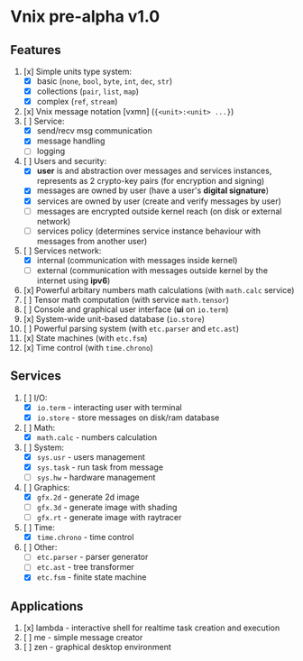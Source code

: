 # Vnix pre-alpha v1.0

## Features

1. [x] Simple units type system:
    - [x] basic (`none`, `bool`, `byte`, `int`, `dec`, `str`)
    - [x] collections (`pair`, `list`, `map`)
    - [x] complex (`ref`, `stream`)
2. [x] Vnix message notation [vxmn] (`{<unit>:<unit> ...}`)
3. [ ] Service:
    - [x] send/recv msg communication
    - [x] message handling
    - [ ] logging
4. [ ] Users and security:
    - [x] **user** is and abstraction over messages and services instances, represents as 2 crypto-key pairs (for encryption and signing)
    - [x] messages are owned by user (have a user's **digital signature**)
    - [x] services are owned by user (create and verify messages by user)
    - [ ] messages are encrypted outside kernel reach (on disk or external network)
    - [ ] services policy (determines service instance behaviour with messages from another user)
5. [ ] Services network:
    - [x] internal (communication with messages inside kernel)
    - [ ] external (communication with messages outside kernel by the internet using **ipv6**)
6. [x] Powerful arbitary numbers math calculations (with `math.calc` service)
7. [ ] Tensor math computation (with service `math.tensor`)
8. [ ] Console and graphical user interface (**ui** on `io.term`)
9. [x] System-wide unit-based database (`io.store`)
10. [ ] Powerful parsing system (with `etc.parser` and `etc.ast`)
11. [x] State machines (with `etc.fsm`)
12. [x] Time control (with `time.chrono`)

## Services

1. [ ] I/O:
    - [x] `io.term` - interacting user with terminal
    - [x] `io.store` - store messages on disk/ram database
2. [ ] Math:
    - [x] `math.calc` - numbers calculation
3. [ ] System:
    - [x] `sys.usr` - users management
    - [x] `sys.task` - run task from message
    - [ ] `sys.hw` - hardware management
4. [ ] Graphics:
    - [x] `gfx.2d` - generate 2d image
    - [ ] `gfx.3d` - generate image with shading
    - [ ] `gfx.rt` - generate image with raytracer
5. [ ] Time:
    - [x] `time.chrono` - time control
5. [ ] Other:
    - [ ] `etc.parser` - parser generator
    - [ ] `etc.ast` - tree transformer
    - [x] `etc.fsm` - finite state machine

## Applications

1. [x] lambda - interactive shell for realtime task creation and execution
2. [ ] me - simple message creator
3. [ ] zen - graphical desktop environment
